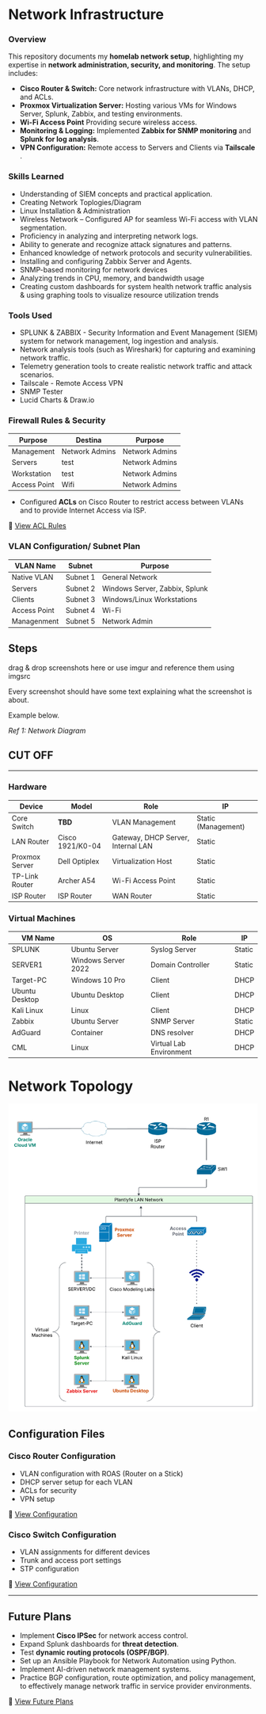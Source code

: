 # Network Infrastructure

### Overview
This repository documents my **homelab network setup**, highlighting my expertise in **network administration, security, and monitoring**. The setup includes:
- **Cisco Router & Switch:** Core network infrastructure with VLANs, DHCP, and ACLs.
- **Proxmox Virtualization Server:** Hosting various VMs for Windows Server, Splunk, Zabbix, and testing environments.
- **Wi-Fi Access Point** Providing secure wireless access.
- **Monitoring & Logging:** Implemented **Zabbix for SNMP monitoring** and **Splunk for log analysis**.
- **VPN Configuration:** Remote access to Servers and Clients via **Tailscale** .

### Skills Learned

- Understanding of SIEM concepts and practical application.
- Creating Network Toplogies/Diagram
- Linux Installation & Administration
- Wireless Network – Configured AP for seamless Wi-Fi access with VLAN segmentation.
- Proficiency in analyzing and interpreting network logs.
- Ability to generate and recognize attack signatures and patterns.
- Enhanced knowledge of network protocols and security vulnerabilities.
- Installing and configuring Zabbix Server and Agents.
- SNMP-based monitoring for network devices
- Analyzing trends in CPU, memory, and bandwidth usage
- Creating custom dashboards for system health network traffic analysis & using graphing tools to visualize resource utilization trends

### Tools Used

- SPLUNK & ZABBIX - Security Information and Event Management (SIEM) system for network management, log ingestion and analysis.
- Network analysis tools (such as Wireshark) for capturing and examining network traffic.
- Telemetry generation tools to create realistic network traffic and attack scenarios.
- Tailscale - Remote Access VPN
- SNMP Tester
- Lucid Charts & Draw.io

###  **Firewall Rules & Security** 
| Purpose                                        | Destina                   | Purpose        |
|-----------------------------------------------|----------------------------|----------------|
| Management                                    | Network Admins              | Network Admins|
| Servers                                       | test                        | Network Admins|
| Workstation                                   | test                        | Network Admins|
| Access Point                                  | Wifi                        | Network Admins|

- Configured **ACLs** on Cisco Router to restrict access between VLANs and to provide Internet Access via ISP.

📄 [View ACL Rules](firewall/acl-rules.md)


### **VLAN Configuration/ Subnet Plan**
| VLAN Name         | Subnet        | Purpose                               |
|-------------------|---------------|---------------------------------------|
| Native VLAN       | Subnet 1      | General Network                       |
| Servers           | Subnet 2      | Windows Server, Zabbix, Splunk        |
| Clients           | Subnet 3      | Windows/Linux Workstations            |
| Access Point      | Subnet 4      | Wi-Fi                                 |
| Managenment       | Subnet 5      | Network Admin                         |



## Steps
drag & drop screenshots here or use imgur and reference them using imgsrc

Every screenshot should have some text explaining what the screenshot is about.

Example below.

*Ref 1: Network Diagram*


## CUT OFF

---
### Hardware
| Device             | Model             | Role                               | IP                  |
|-------------------|-------------------|-------------------------------------|---------------------|
| Core Switch       | **TBD**           | VLAN Management                     | Static (Management) |
| LAN Router        | Cisco 1921/K0-04  | Gateway, DHCP Server, Internal LAN  | Static              |
| Proxmox Server    | Dell Optiplex     | Virtualization Host                 | Static              |
| TP-Link Router    | Archer A54        | Wi-Fi Access Point                  | Static              |
| ISP Router        | ISP Router        | WAN Router                          | Static              |

### Virtual Machines
| VM Name            | OS                     | Role                       | IP           |
|--------------------|------------------------|----------------------------|--------------|
| SPLUNK             | Ubuntu Server          | Syslog Server              | Static       |
| SERVER1            | Windows Server 2022    | Domain Controller          | Static       |
| Target-PC          | Windows 10 Pro         | Client                     | DHCP         |
| Ubuntu Desktop     | Ubuntu Desktop         | Client                     | DHCP         |
| Kali Linux         | Linux                  | Client                     | DHCP         |
| Zabbix             | Ubuntu Server          | SNMP Server                | Static       |
| AdGuard            | Container              | DNS resolver               | DHCP         |
| CML                | Linux                  | Virtual Lab Environment    | DHCP         |



# Network Topology
![Network Diagram](https://github.com/Plantlyfe/HOMELAB-/blob/main/Stan%20Homelab%20Topology.png)

## **Configuration Files**
### **Cisco Router Configuration**
- VLAN configuration with ROAS (Router on a Stick)
- DHCP server setup for each VLAN
- ACLs for security
- VPN setup

📄 [View Configuration](configurations/cisco-router-config.txt)

### **Cisco Switch Configuration**
- VLAN assignments for different devices
- Trunk and access port settings
- STP configuration

📄 [View Configuration](configurations/cisco-switch-config.txt)

---

## **Future Plans**
- Implement **Cisco IPSec** for network access control.
- Expand Splunk dashboards for **threat detection**.
- Test **dynamic routing protocols (OSPF/BGP)**.
- Set up an Ansible Playbook for Network Automation using Python.
- Implement AI-driven network management systems.
- Practice BGP configuration, route optimization, and policy management, to effectively manage network traffic in service provider environments.

📄 [View Future Plans](documentation/future-plans.md)
  
